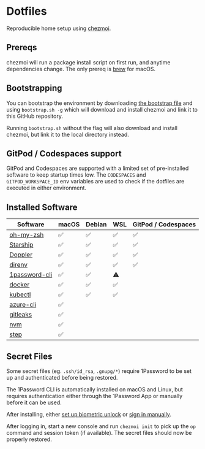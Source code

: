 # Dotfiles

Reproducible home setup using [chezmoi](https://www.chezmoi.io/).

## Prereqs

chezmoi will run a package install script on first run, and anytime dependencies change. The only prereq is [brew](https://brew.sh) for macOS.

## Bootstrapping

You can bootstrap the environment by downloading [the bootstrap file](https://raw.githubusercontent.com/vladzaharia/dotfiles/main/bootstrap.sh) and using `bootstrap.sh -g` which will download and install chezmoi and link it to this GitHub repository. 

Running `bootstrap.sh` without the flag will also download and install chezmoi, but link it to the local directory instead.

## GitPod / Codespaces support

GitPod and Codespaces are supported with a limited set of pre-installed software to keep startup times low. The `CODESPACES` and `GITPOD_WORKSPACE_ID` env variables are used to check if the dotfiles are executed in either environment.

## Installed Software

| Software | macOS | Debian | WSL | GitPod / Codespaces |
|----------|-------|--------|-----|---------------------|
| [oh-my-zsh](https://ohmyz.sh/)| ✅ | ✅| ✅| ✅|
| [Starship](https://starship.rs/) | ✅ | ✅| ✅| ✅|
| [Doppler](https://www.doppler.com/) | ✅ | ✅| ✅| ✅|
| [direnv](https://direnv.net/) | ✅ | ✅| ✅| ✅|
| [1password-cli](https://1password.com/downloads/command-line/) | ✅ | ✅| ⚠️ ||
| [docker](https://www.docker.com/)| ✅ | ✅| ✅||
| [kubectl](https://kubernetes.io/docs/tasks/tools/) | ✅ | ✅| ✅||
| [azure-cli](https://docs.microsoft.com/en-us/cli/azure/) | ✅ | | ||
| [gitleaks](https://github.com/zricethezav/gitleaks)| ✅ | | ||
| [nvm](https://github.com/nvm-sh/nvm)| ✅ | | ||
| [step](https://smallstep.com/docs/step-cli)  | ✅ | | ||

## Secret Files

Some secret files (eg. `.ssh/id_rsa`, `.gnupg/*`) require 1Password to be set up and authenticated before being restored. 

The 1Password CLI is automatically installed on macOS and Linux, but requires authentication either through the 1Password App or manually before it can be used.

After installing, either [set up biometric unlock](https://developer.1password.com/docs/cli/get-started#turn-on-biometric-unlock) or [sign in manually](https://developer.1password.com/docs/cli/sign-in-manually).

After logging in, start a new console and run `chezmoi init` to pick up the `op` command and session token (if available). The secret files should now be properly restored.